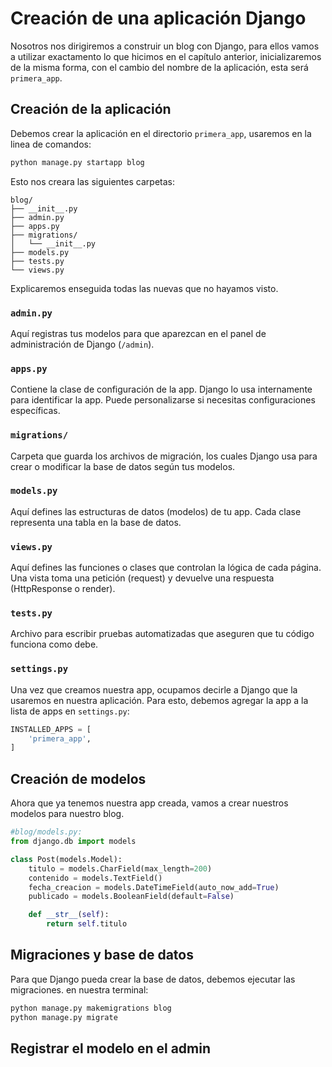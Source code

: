 # Creación de una aplicación Django

Nosotros nos dirigiremos a construir un blog con Django, para ellos vamos a utilizar
exactamento lo que hicimos en el capítulo anterior, inicializaremos de la misma forma,
con el cambio del nombre de la aplicación, esta será `primera_app`.

## Creación de la aplicación

Debemos crear la aplicación en el directorio `primera_app`, usaremos en la linea de comandos:

```bash
python manage.py startapp blog
```

Esto nos creara las siguientes carpetas:

```text
blog/
├── __init__.py
├── admin.py
├── apps.py
├── migrations/
│   └── __init__.py
├── models.py
├── tests.py
└── views.py
```

Explicaremos enseguida todas las nuevas que no hayamos visto.

### `admin.py`

Aquí registras tus modelos para que aparezcan en el panel de administración de Django (`/admin`).

### `apps.py`

Contiene la clase de configuración de la app. Django lo usa internamente para identificar la app.
Puede personalizarse si necesitas configuraciones específicas.

### `migrations/`

Carpeta que guarda los archivos de migración, los cuales Django usa para crear o modificar la base de datos según tus modelos.

### `models.py`

Aquí defines las estructuras de datos (modelos) de tu app.
Cada clase representa una tabla en la base de datos.

### `views.py`

Aquí defines las funciones o clases que controlan la lógica de cada página.
Una vista toma una petición (request) y devuelve una respuesta (HttpResponse o render).

### `tests.py`

Archivo para escribir pruebas automatizadas que aseguren que tu código funciona como debe.

### `settings.py`

Una vez que creamos nuestra app, ocupamos decirle a Django que la usaremos en nuestra aplicación.
Para esto, debemos agregar la app a la lista de apps en `settings.py`:

```python
INSTALLED_APPS = [
    'primera_app',
]
```

## Creación de modelos

Ahora que ya tenemos nuestra app creada, vamos a crear nuestros modelos
para nuestro blog.

```python
#blog/models.py:
from django.db import models

class Post(models.Model):
    titulo = models.CharField(max_length=200)
    contenido = models.TextField()
    fecha_creacion = models.DateTimeField(auto_now_add=True)
    publicado = models.BooleanField(default=False)

    def __str__(self):
        return self.titulo
```

## Migraciones y base de datos

Para que Django pueda crear la base de datos, debemos ejecutar las migraciones.
en nuestra terminal:

```bash
python manage.py makemigrations blog
python manage.py migrate
```

## Registrar el modelo en el admin
